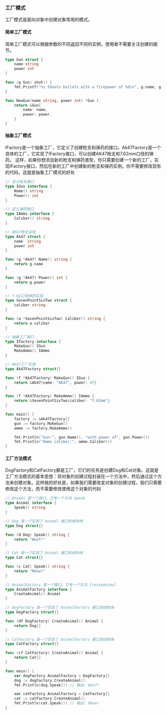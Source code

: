 ### 工厂模式
工厂模式是面向对象中创建对象常用的模式。

#### 简单工厂模式
简单工厂模式可以根据参数的不同返回不同的实例，使用者不需要关注创建的细节。
```go
type Gun struct {
    name string
    power int
}

func (g Gun) shot() {
    fmt.Printf("%s Shoots bullets with a firepower of %d\n", g.name, g.power)
}

func NewGun(name string, power int) *Gun {
    return &Gun{
        name: name,
        power: power,
    }
}
```

#### 抽象工厂模式
IFactory是一个抽象工厂，它定义了创建枪支和弹药的接口。Ak47Factory是一个具体的工厂，它实现了IFactory接口，可以创建AK47枪支和7.62mm口径的弹药。 这样，如果你想添加新的枪支和弹药类型，你只需要创建一个新的工厂，实现IFactory接口，然后在新的工厂中创建新的枪支和弹药实例。你不需要修改现有的代码，这就是抽象工厂模式的好处
```go
// 定义枪支接口
type IGun interface {
    Name() string
    Power() int
}

// 定义弹药接口
type IAmmo interface {
    Caliber() string
}

// AK47枪支实现
type Ak47 struct {
    name  string
    power int
}

func (g *Ak47) Name() string {
    return g.name
}

func (g *Ak47) Power() int {
    return g.power
}

// 7.62口径弹药实现
type SevenPointSixTwo struct {
    caliber string
}

func (a *SevenPointSixTwo) Caliber() string {
    return a.caliber
}

// 抽象工厂接口
type IFactory interface {
    MakeGun() IGun
    MakeAmmo() IAmmo
}

// AK47工厂实现
type Ak47Factory struct{}

func (f *Ak47Factory) MakeGun() IGun {
    return &Ak47{name: "AK47", power: 47}
}

func (f *Ak47Factory) MakeAmmo() IAmmo {
    return &SevenPointSixTwo{caliber: "7.62mm"}
}

func main() {
    factory := &Ak47Factory{}
    gun := factory.MakeGun()
    ammo := factory.MakeAmmo()

    fmt.Println("Gun:", gun.Name(), "with power of", gun.Power())
    fmt.Println("Ammo caliber:", ammo.Caliber())
}
```

#### 工厂方法模式
DogFactory和CatFactory都是工厂，它们的任务是创建Dog和Cat对象。这就是工厂方法模式的基本思想：将对象的创建过程封装在一个方法中，然后通过这个方法来创建对象。这样做的好处是，如果我们需要改变对象的创建过程，我们只需要修改这个方法，而不需要修改使用这个对象的代码
```go
// Animal 是一个接口，它有一个方法 Speak
type Animal interface {
	Speak() string
}

// Dog 是一个实现了 Animal 接口的结构体
type Dog struct{}

func (d Dog) Speak() string {
	return "Woof!"
}

// Cat 是一个实现了 Animal 接口的结构体
type Cat struct{}

func (c Cat) Speak() string {
	return "Meow!"
}

// AnimalFactory 是一个接口，它有一个方法 CreateAnimal
type AnimalFactory interface {
	CreateAnimal() Animal
}

// DogFactory 是一个实现了 AnimalFactory 接口的结构体
type DogFactory struct{}

func (df DogFactory) CreateAnimal() Animal {
	return Dog{}
}

// CatFactory 是一个实现了 AnimalFactory 接口的结构体
type CatFactory struct{}

func (cf CatFactory) CreateAnimal() Animal {
	return Cat{}
}

func main() {
	var dogFactory AnimalFactory = DogFactory{}
	dog := dogFactory.CreateAnimal()
	fmt.Println(dog.Speak()) // 输出: Woof!

	var catFactory AnimalFactory = CatFactory{}
	cat := catFactory.CreateAnimal()
	fmt.Println(cat.Speak()) // 输出: Meow!
}


```





